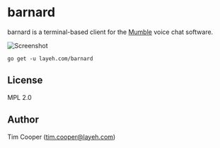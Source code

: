 # barnard

barnard is a terminal-based client for the [Mumble](https://mumble.info) voice
chat software.

![Screenshot](https://i.imgur.com/B8ldT5k.png)

    go get -u layeh.com/barnard

## License

MPL 2.0

## Author

Tim Cooper (<tim.cooper@layeh.com>)
